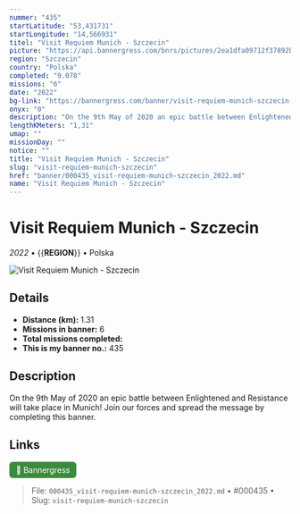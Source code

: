```yaml
---
nummer: "435"
startLatitude: "53,431731"
startLongitude: "14,566931"
titel: "Visit Requiem Munich - Szczecin"
picture: "https://api.bannergress.com/bnrs/pictures/2ea1dfa09712f37892b7617d14ea3b91"
region: "Szczecin"
country: "Polska"
completed: "9.078"
missions: "6"
date: "2022"
bg-link: "https://bannergress.com/banner/visit-requiem-munich-szczecin-f424"
onyx: "0"
description: "On the 9th May of 2020 an epic battle between Enlightened and Resistance will take place in Munich! Join our forces and spread the message by completing this banner."
lengthKMeters: "1,31"
umap: ""
missionDay: ""
notice: ""
title: "Visit Requiem Munich - Szczecin"
slug: "visit-requiem-munich-szczecin"
href: "banner/000435_visit-requiem-munich-szczecin_2022.md"
name: "Visit Requiem Munich - Szczecin"
---
```

# Visit Requiem Munich - Szczecin

*2022* • {{__REGION__}} • Polska

![Visit Requiem Munich - Szczecin](https://api.bannergress.com/bnrs/pictures/2ea1dfa09712f37892b7617d14ea3b91)



## Details
- **Distance (km):** 1.31
- **Missions in banner:** 6
- **Total missions completed:** 
- **This is my banner no.:** 435



## Description
On the 9th May of 2020 an epic battle between Enlightened and Resistance will take place in Munich! Join our forces and spread the message by completing this banner.



## Links
<a href="https://bannergress.com/banner/visit-requiem-munich-szczecin-f424" target="_blank" style="display:inline-block;margin-right:8px;padding:6px 12px;background:#3c8b3c;color:#fff;text-decoration:none;border-radius:6px;">🔗 Bannergress</a>



> File: `000435_visit-requiem-munich-szczecin_2022.md` • #000435 • Slug: `visit-requiem-munich-szczecin`
